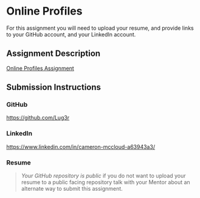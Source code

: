# Online Profiles
For this assignment you will need to upload your resume, and provide links to your GitHub account, and your LinkedIn account.

## Assignment Description
[Online Profiles Assignment](https://education.launchcode.org/liftoff/assignments/online-profiles/)

## Submission Instructions
 
### GitHub
https://github.com/Lug3r
 
### LinkedIn
https://www.linkedin.com/in/cameron-mccloud-a63943a3/

### Resume


> *Your GitHub repository is public* if you do not want to upload your resume to a public facing repository talk with your Mentor about an alternate way to submit this assignment.
